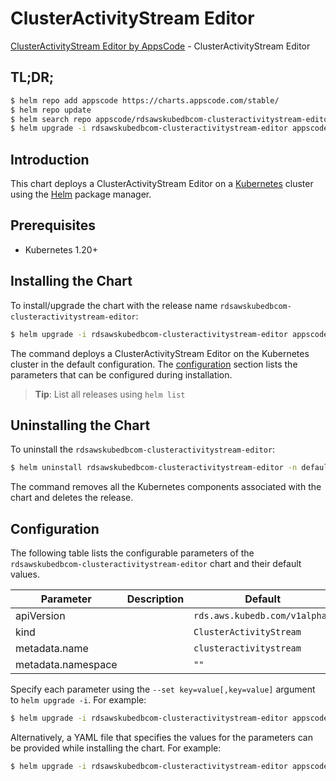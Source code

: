 # ClusterActivityStream Editor

[ClusterActivityStream Editor by AppsCode](https://appscode.com) - ClusterActivityStream Editor

## TL;DR;

```bash
$ helm repo add appscode https://charts.appscode.com/stable/
$ helm repo update
$ helm search repo appscode/rdsawskubedbcom-clusteractivitystream-editor --version=v0.19.0
$ helm upgrade -i rdsawskubedbcom-clusteractivitystream-editor appscode/rdsawskubedbcom-clusteractivitystream-editor -n default --create-namespace --version=v0.19.0
```

## Introduction

This chart deploys a ClusterActivityStream Editor on a [Kubernetes](http://kubernetes.io) cluster using the [Helm](https://helm.sh) package manager.

## Prerequisites

- Kubernetes 1.20+

## Installing the Chart

To install/upgrade the chart with the release name `rdsawskubedbcom-clusteractivitystream-editor`:

```bash
$ helm upgrade -i rdsawskubedbcom-clusteractivitystream-editor appscode/rdsawskubedbcom-clusteractivitystream-editor -n default --create-namespace --version=v0.19.0
```

The command deploys a ClusterActivityStream Editor on the Kubernetes cluster in the default configuration. The [configuration](#configuration) section lists the parameters that can be configured during installation.

> **Tip**: List all releases using `helm list`

## Uninstalling the Chart

To uninstall the `rdsawskubedbcom-clusteractivitystream-editor`:

```bash
$ helm uninstall rdsawskubedbcom-clusteractivitystream-editor -n default
```

The command removes all the Kubernetes components associated with the chart and deletes the release.

## Configuration

The following table lists the configurable parameters of the `rdsawskubedbcom-clusteractivitystream-editor` chart and their default values.

|     Parameter      | Description |                 Default                  |
|--------------------|-------------|------------------------------------------|
| apiVersion         |             | <code>rds.aws.kubedb.com/v1alpha1</code> |
| kind               |             | <code>ClusterActivityStream</code>       |
| metadata.name      |             | <code>clusteractivitystream</code>       |
| metadata.namespace |             | <code>""</code>                          |


Specify each parameter using the `--set key=value[,key=value]` argument to `helm upgrade -i`. For example:

```bash
$ helm upgrade -i rdsawskubedbcom-clusteractivitystream-editor appscode/rdsawskubedbcom-clusteractivitystream-editor -n default --create-namespace --version=v0.19.0 --set apiVersion=rds.aws.kubedb.com/v1alpha1
```

Alternatively, a YAML file that specifies the values for the parameters can be provided while
installing the chart. For example:

```bash
$ helm upgrade -i rdsawskubedbcom-clusteractivitystream-editor appscode/rdsawskubedbcom-clusteractivitystream-editor -n default --create-namespace --version=v0.19.0 --values values.yaml
```
